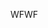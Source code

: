 <span data-ttu-id="31677-101">WF</span><span class="sxs-lookup"><span data-stu-id="31677-101">WF</span></span>